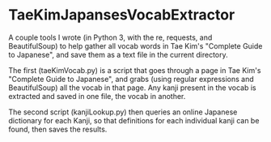 # TaeKimJapansesVocabExtractor
A couple tools I wrote (in Python 3, with the re, requests, and BeautifulSoup) to help gather all vocab words in Tae Kim's "Complete Guide to Japanese", and save them as a text file in the current directory.

The first (taeKimVocab.py) is a script that goes through a page in Tae Kim's "Complete Guide to Japanese",
and grabs (using regular expressions and BeautifulSoup) all the vocab in that page.
Any kanji present in the vocab is extracted and saved in one file, the vocab in another.

The second script (kanjiLookup.py) then queries an online Japanese dictionary for each Kanji,
so that definitions for each individual kanji can be found,
then saves the results.
